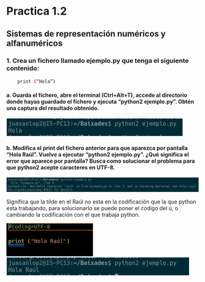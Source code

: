 # Practica 1.2

## Sistemas de representación numéricos y alfanuméricos

### 1. Crea un fichero llamado ejemplo.py que tenga el siguiente contenido:
```sh
    print (“Hola”)
```

#### a. Guarda el fichero, abre el terminal (Ctrl+Alt+T), accede al directorio donde hayas guardado el fichero y ejecuta “python2 ejemplo.py”. Obtén una captura del resultado obtenido.

![hola](Imagenes/hola.png)

#### b. Modifica el print del fichero anterior para que aparezca por pantalla “Hola Raúl”. Vuelve a ejecutar “python2 ejemplo.py”. ¿Qué significa el error que aparece por pantalla? Busca como solucionar el problema para que python2 acepte caracteres en UTF-8.

![hola raul](Imagenes/hola_raul.png)

Significa que la tilde en el Raúl no esta en la codificación que la que python esta trabajando, para solucionarlo se puede poner el codigo del ú, o cambiando la codificación con el que trabaja python. 

![Cambio en codigo](Imagenes/cambio_UTF8.png)
![Muestra de resultados](Imagenes/cambio_UTF.png)